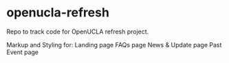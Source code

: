 # openucla-refresh

Repo to track code for OpenUCLA refresh project.

Markup and Styling for:
Landing page
FAQs page
News & Update page
Past Event page
